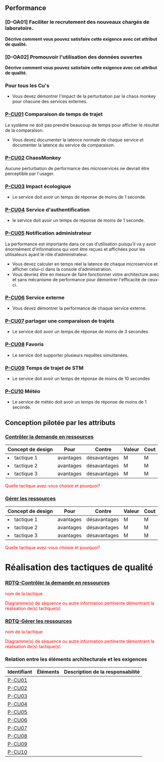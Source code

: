 ## Performance

### [D-OA01] Faciliter le recrutement des nouveaux chargés de laboratoire.
**Décrive comment vous pouvez satisfaire cette exigence avec cet attribut de qualité.**

### [D-OA02] Promouvoir l'utilisation des données ouvertes
**Décrive comment vous pouvez satisfaire cette exigence avec cet attribut de qualité.**

### Pour tous les Cu's
- Vous devez démontrer l'impact de la perturbation par le chaos monkey pour chacune des services externes.


### [P-CU01](#cu01) Comparaison de temps de trajet
Le système ne doit pas prendre beaucoup de temps pour afficher le résultat de la comparaison.
- Vous devez documenter la latence normale de chaque service et documenter la latence du service de comparaison.

### [P-CU02](#cu02) ChaosMonkey
Aucune perturbation de performance des microservices ne devrait être perceptible par l'usager.

### [P-CU03](#cu03) Impact écologique 
- Le service doit avoir un temps de réponse de moins de 1 seconde.

### [P-CU04](#cu04) Service d'authentification
- le service doit avoir un temps de réponse de moins de 1 seconde.

### [P-CU05](#cu05) Notification administrateur
La performance est importante dans ce cas d’utilisation puisqu’il va y avoir énormément d’informations qui vont être reçues et affichées pour les utilisateurs ayant le rôle d’administrateur.
- Vous devez calculer en temps réel la latence de chaque microservice et afficher celui-ci dans la console d'administration.
- Vous devriez être en mesure de faire fonctionner votre architecture avec et sans mécanisme de performance pour démontrer l'efficacité de ceux-ci.

### [P-CU06](#cu06) Service externe
- Vous devez démontrer la performance de chaque service externe.

### [P-CU07](#cu07) partager une comparaison de trajets
- Le service doit avoir un temps de réponse de moins de 3 secondes
  
### [P-CU08](#cu08) Favoris
- Le service doit supporter plusieurs requêtes simultanées.

### [P-CU09](#cu09) Temps de trajet de STM
- Le service doit avoir un temps de réponse de moins de 10 secondes
  
### [P-CU10](#cu10) Météo
- Le service de météo doit avoir un temps de réponse de moins de 1 seconde.

## Conception pilotée par les attributs
  
### [Contrôler la demande en ressources](#rdtq-contrôler-la-demande-en-ressources)
<div class="concept performance">

|Concept de design| Pour | Contre| Valeur | Cout|
|-----------------|------|-------|--------|-----|
| <li>tactique 1</li>|avantages| désavantages|M|M|
| <li>tactique 2</li>|avantages| désavantages|M|M|
| <li>tactique 3</li>|avantages| désavantages|M|M|
</div>
<span style="color:red">Quelle tactique avez-vous choisie et pourquoi?</span>

### [Gérer les ressources](#rdtq-gérer-les-ressources)
<div class="concept performance">

|Concept de design| Pour | Contre| Valeur | Cout|
|-----------------|------|-------|--------|-----|
| <li>tactique 1</li>|avantages| désavantages|M|M|
| <li>tactique 2</li>|avantages| désavantages|M|M|
| <li>tactique 3</li>|avantages| désavantages|M|M|
</div>
<span style="color:red">Quelle tactique avez-vous choisie et pourquoi?</span>

# Réalisation des tactiques de qualité

### [RDTQ-Contrôler la demande en ressources](#contrôler-la-demande-en-ressources)
  <span style="color:red">nom de la tactique</span>
  
  <span style="color:red">Diagramme(s) de séquence ou autre information pertinente démontrant la réalisation de(s) tactique(s)</span>

### [RDTQ-Gérer les ressources](#gérer-les-ressources)
  <span style="color:red">nom de la tactique</span>

  <span style="color:red">Diagramme(s) de séquence ou autre information pertinente démontrant la réalisation de(s) tactique(s)</span>





### Relation entre les éléments architecturale et les exigences

|Identifiant|Éléments|Description de la responsabilité|
|-----------|--------|-------------------------------|
  |[P-CU01](#p-cu01) | |
  |[P-CU02](#p-cu02) | |
  |[P-CU03](#p-cu03) | |
  |[P-CU04](#p-cu04) | |
  |[P-CU05](#p-cu05) | |
  |[P-CU06](#p-cu06) | |
  |[P-CU07](#p-cu07) | |
  |[P-CU08](#p-cu08) | |
  |[P-CU09](#p-cu09) | |
  |[P-CU10](#p-cu10) | |
